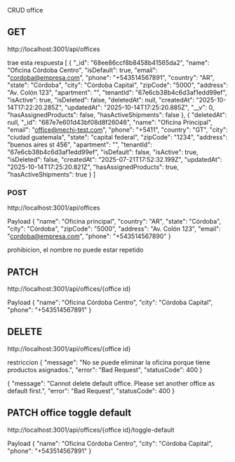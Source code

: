 CRUD office

## GET

http://localhost:3001/api/offices

trae esta respuesta
[
{
"_id": "68ee86ccf8b8458b41565da2",
"name": "Oficina Córdoba Centro",
"isDefault": true,
"email": "cordoba@empresa.com",
"phone": "+543514567891",
"country": "AR",
"state": "Córdoba",
"city": "Córdoba Capital",
"zipCode": "5000",
"address": "Av. Colón 123",
"apartment": "",
"tenantId": "67e6cb38b4c6d3af1edd99ef",
"isActive": true,
"isDeleted": false,
"deletedAt": null,
"createdAt": "2025-10-14T17:22:20.285Z",
"updatedAt": "2025-10-14T17:25:20.885Z",
"__v": 0,
"hasAssignedProducts": false,
"hasActiveShipments": false
},
{
"deletedAt": null,
"_id": "687e7e601d43bf08d8f26046",
"name": "Oficina Principal",
"email": "office@mechi-test.com",
"phone": "+5411",
"country": "GT",
"city": "ciudad guatemala",
"state": "capital federal",
"zipCode": "1234",
"address": "buenos aires st 456",
"apartment": "",
"tenantId": "67e6cb38b4c6d3af1edd99ef",
"isDefault": false,
"isActive": true,
"isDeleted": false,
"createdAt": "2025-07-21T17:52:32.199Z",
"updatedAt": "2025-10-14T17:25:20.821Z",
"hasAssignedProducts": true,
"hasActiveShipments": true
}
]

### POST

http://localhost:3001/api/offices

Payload
{
"name": "Oficina principal",
"country": "AR",
"state": "Córdoba",
"city": "Córdoba",
"zipCode": "5000",
"address": "Av. Colón 123",
"email": "cordoba@empresa.com",
"phone": "+543514567890"
}

prohibicion, el nombre no puede estar repetido

## PATCH

http://localhost:3001/api/offices/{office id}

Payload
{
"name": "Oficina Córdoba Centro",
"city": "Córdoba Capital",
"phone": "+543514567891"
}

## DELETE

http://localhost:3001/api/offices/{office id}

restriccion
{
"message": "No se puede eliminar la oficina porque tiene productos asignados.",
"error": "Bad Request",
"statusCode": 400
}

{
"message": "Cannot delete default office. Please set another office as default first.",
"error": "Bad Request",
"statusCode": 400
}

## PATCH office toggle default

http://localhost:3001/api/offices/{office id}/toggle-default

Payload
{
"name": "Oficina Córdoba Centro",
"city": "Córdoba Capital",
"phone": "+543514567891"
}
